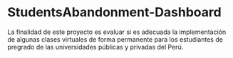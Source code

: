 # StudentsAbandonment-Dashboard
La finalidad de este proyecto es evaluar si es adecuada la implementación de algunas clases virtuales de forma permanente para los estudiantes de pregrado de las universidades públicas y privadas del Perú.
